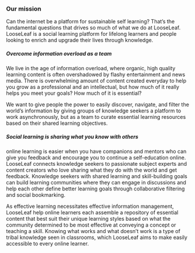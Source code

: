 ### Our mission
Can the internet be a platform for sustainable self learning? That’s the fundamental questions that drives so much of what we do at LooseLeaf. LooseLeaf is a social learning platform for lifelong learners and people looking to enrich and upgrade their lives through knowledge.


##### Overcome information overload as a team
We live in the age of information overload, where organic, high quality learning content is often overshadowed by flashy entertainment and news media. There is overwhelming amount of content created everyday to help you grow as a professional and an intellectual, but how much of it really helps you meet your goals?  How much of it is essential?

We want to give people the power to easily discover, navigate, and filter the world’s information by giving groups of knowledge seekers a platform to work asynchronously, but as a team to curate essential learning resources based on their shared learning objectives.

##### Social learning is sharing what you know with others
online learning is easier when you have companions and mentors who can give you feedback and encourage you to continue a self-education online. LooseLeaf connects knowledge seekers to passionate subject experts and content creators who love sharing what they do with the world and get feedback.  Knowledge seekers with shared learning and skill-building goals can build learning communities where they can engage in discussions and help each other define better learning goals through collaborative filtering and social bookmarking.

As effective learning necessitates effective information management, LooseLeaf help online learners each assemble a repository of essential content that best suit their unique learning styles based on what the community determined to be most effective at conveying a concept or teaching a skill. Knowing what works and what doesn’t work is a type of tribal knowledge seen in classrooms, which LooseLeaf aims to make easily accessible to every online learner.

